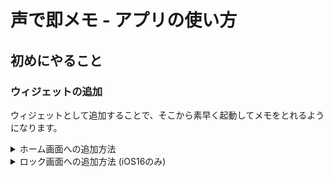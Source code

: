 # 声で即メモ - アプリの使い方

## 初めにやること

### ウィジェットの追加

ウィジェットとして追加することで、そこから素早く起動してメモをとれるようになります。

<details>
<summary>ホーム画面への追加方法</summary>

1. aaaaaaaaaaaaaaaaaaaaaaaaa
1. aaaaaaaaaaaaaaaaaaaaaaaaa
1. aaaaaaaaaaaaaaaaaaaaaaaaa
1. aaaaaaaaaaaaaaaaaaaaaaaaa
</details>

<details>
<summary>ロック画面への追加方法 (iOS16のみ)</summary>

1. aaaaaaaaaaaaaaaaaaaaaaaaa
1. aaaaaaaaaaaaaaaaaaaaaaaaa
1. aaaaaaaaaaaaaaaaaaaaaaaaa
1. aaaaaaaaaaaaaaaaaaaaaaaaa
</details>
